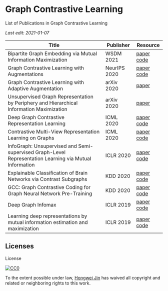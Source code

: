 # Graph Contrastive Learning

List of Publications in Graph Contrastive Learning

_Last edit: 2021-01-07_

| Title                                                                                                  | Publisher    | Resource                                                                                                                                   |
| ------------------------------------------------------------------------------------------------------ | ------------ | ------------------------------------------------------------------------------------------------------------------------------------------ |
| Bipartite Graph Embedding via Mutual Information Maximization                                          | WSDM 2021    | [paper](https://arxiv.org/abs/2012.05442) [code](https://github.com/caojiangxia/BiGI)                                                      |
| Graph Contrastive Learning with Augmentations                                                          | NeurIPS 2020 | [paper](https://papers.nips.cc/paper/2020/hash/3fe230348e9a12c13120749e3f9fa4cd-Abstract.html) [code](https://github.com/Shen-Lab/GraphCL) |
| Graph Contrastive Learning with Adaptive Augmentation                                                  | arXiv 2020   | [paper](https://arxiv.org/abs/2010.14945)                                                                                                  |
| Unsupervised Graph Representation by Periphery and Hierarchical Information Maximization               | arXiv 2020   | [paper](https://arxiv.org/abs/2006.04696)                                                                                                  |
| Deep Graph Contrastive Representation Learning                                                         | ICML 2020    | [paper](https://arxiv.org/abs/2006.04131) [code](https://github.com/CRIPAC-DIG/GRACE)                                                      |
| Contrastive Multi-View Representation Learning on Graphs                                               | ICML 2020    | [paper](https://arxiv.org/abs/2006.05582) [code](https://github.com/kavehhassani/mvgrl)                                                    |
| InfoGraph: Unsupervised and Semi-supervised Graph-Level Representation Learning via Mutual Information | ICLR 2020    | [paper](https://arxiv.org/abs/1908.01000) [code](https://github.com/fanyun-sun/InfoGraph)                                                  |
| Explainable Classification of Brain Networks via Contrast Subgraphs                                    | KDD 2020     | [paper](https://arxiv.org/abs/2006.05176) [code](https://github.com/tlancian/contrast-subgraph)                                            |
| GCC: Graph Contrastive Coding for Graph Neural Network Pre-Training                                    | KDD 2020     | [paper](https://arxiv.org/abs/2006.09963) [code](https://github.com/THUDM/GCC)                                                             |
| Deep Graph Infomax                                                                                     | ICLR 2019    | [paper](https://arxiv.org/abs/1809.10341) [code](https://github.com/PetarV-/DGI)                                                           |
| Learning deep representations by mutual information estimation and maximization                        | ICLR 2019    | [paper](https://arxiv.org/abs/1808.06670) [code](https://github.com/rdevon/DIM)                                                            |

## Licenses

License

[![CC0](https://licensebuttons.net/p/zero/1.0/88x31.png)](http://creativecommons.org/publicdomain/zero/1.0/)

To the extent possible under law, [Hongwei Jin](https://www.cs.uic.edu/~hjin) has waived all copyright and related or neighboring rights to this work.
